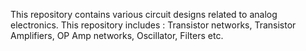 This repository contains various circuit designs related to analog electronics.
This repository includes : 
Transistor networks, Transistor Amplifiers, OP Amp networks, Oscillator, Filters etc.
